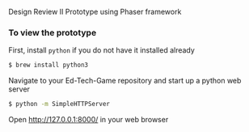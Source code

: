 Design Review II Prototype using Phaser framework

### To view the prototype

First, install `python` if you do not have it installed already
```sh
$ brew install python3
```
Navigate to your Ed-Tech-Game repository and start up a python web server
```sh
$ python -m SimpleHTTPServer
```
Open http://127.0.0.1:8000/ in your web browser
